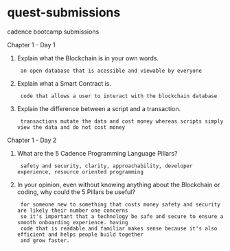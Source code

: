 # quest-submissions
cadence bootcamp submissions

Chapter 1 - Day 1
1. Explain what the Blockchain is in your own words.

        an open database that is acessible and viewable by everyone
2. Explain what a Smart Contract is.

        code that allows a user to interact with the blockchain database
3. Explain the difference between a script and a transaction.

        transactions mutate the data and cost money whereas scripts simply view the data and do not cost money

Chapter 1 - Day 2
1. What are the 5 Cadence Programming Language Pillars?

        safety and security, clarity, approachability, developer experience, resource oriented programming

2. In your opinion, even without knowing anything about the Blockchain or coding, why could the 5 Pillars be useful?

        for someone new to something that costs money safety and security are likely their number one concerns 
        so it's important that a technology be safe and secure to ensure a smooth onboarding experience. having 
        code that is readable and familiar makes sense because it's also efficient and helps people build together 
        and grow faster.
